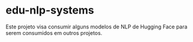 # edu-nlp-systems

Este projeto visa consumir alguns modelos de NLP de Hugging Face para serem consumidos em outros projetos.
